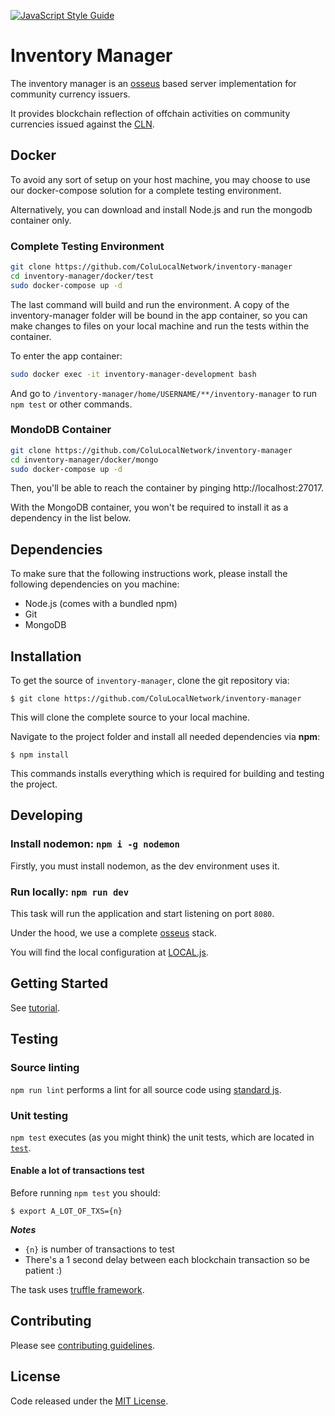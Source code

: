 [![JavaScript Style Guide](https://cdn.rawgit.com/standard/standard/master/badge.svg)](https://github.com/standard/standard)

# Inventory Manager

The inventory manager is an [osseus](https://github.com/colucom/osseus) based server implementation for community currency issuers.

It provides blockchain reflection of offchain activities on community currencies issued against the [CLN](https://cln.network/).


## Docker

To avoid any sort of setup on your host machine, you may choose to use our docker-compose solution for a complete testing environment.

Alternatively, you can download and install Node.js and run the mongodb container only.

### Complete Testing Environment

```sh
git clone https://github.com/ColuLocalNetwork/inventory-manager
cd inventory-manager/docker/test
sudo docker-compose up -d
```

The last command will build and run the environment. A copy of the inventory-manager folder will be bound in the app container, so you can make changes to files on your local machine and run the tests within the container.

To enter the app container:
```sh
sudo docker exec -it inventory-manager-development bash
```

And go to `/inventory-manager/home/USERNAME/**/inventory-manager` to run `npm test` or other commands.

### MondoDB Container

```sh
git clone https://github.com/ColuLocalNetwork/inventory-manager
cd inventory-manager/docker/mongo
sudo docker-compose up -d
```

Then, you'll be able to reach the container by pinging http://localhost:27017.

With the MongoDB container, you won't be required to install it as a dependency in the list below.

## Dependencies

To make sure that the following instructions work, please install the following dependencies
on you machine:

- Node.js (comes with a bundled npm)
- Git
- MongoDB

## Installation

To get the source of `inventory-manager`, clone the git repository via:

````
$ git clone https://github.com/ColuLocalNetwork/inventory-manager
````

This will clone the complete source to your local machine.

Navigate to the project folder and install all needed dependencies via **npm**:

````
$ npm install
````

This commands installs everything which is required for building and testing the project.

## Developing
### Install nodemon: `npm i -g nodemon`
Firstly, you must install nodemon, as the dev environment uses it.

### Run locally: `npm run dev`
This task will run the application and start listening on port `8080`.

Under the hood, we use a complete [osseus](https://github.com/colucom/osseus) stack.

You will find the local configuration at [LOCAL.js](https://github.com/ColuLocalNetwork/inventory-manager/blob/master/config/LOCAL.js).

## Getting Started
See [tutorial](https://github.com/ColuLocalNetwork/inventory-manager/blob/master/GETTING-STARTED.md).


## Testing

### Source linting
`npm run lint` performs a lint for all source code using [standard js](https://standardjs.com/).

### Unit testing
`npm test` executes (as you might think) the unit tests, which are located
in [`test`](https://github.com/ColuLocalNetwork/inventory-manager/blob/master/test).

#### Enable a lot of transactions test
Before running `npm test` you should:

```
$ export A_LOT_OF_TXS={n}
```
***Notes***

* `{n}` is number of transactions to test
* There's a 1 second delay between each blockchain transaction so be patient :)

The task uses [truffle framework](https://truffleframework.com/).


## Contributing
Please see [contributing guidelines](https://github.com/ColuLocalNetwork/inventory-manager/blob/master/.github/CONTRIBUTING.md).

## License
Code released under the [MIT License](https://github.com/ColuLocalNetwork/inventory-manager/blob/master/LICENSE).
